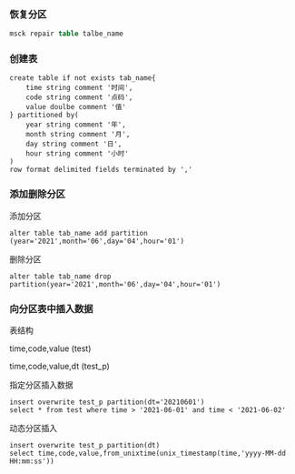 ### 恢复分区

```sql
msck repair table talbe_name
```



### 创建表

```
create table if not exists tab_name{
	time string comment '时间',
	code string comment '点码',
	value doulbe comment '值'
} partitioned by(
	year string comment '年',
	month string comment '月',
	day string comment '日',
	hour string comment '小时'
)
row format delimited fields terminated by ','
```

### 添加删除分区

添加分区

```
alter table tab_name add partition (year='2021',month='06',day='04',hour='01')
```

删除分区

```
alter table tab_name drop partition(year='2021',month='06',day='04',hour='01')
```

### 向分区表中插入数据

表结构

time,code,value (test)

time,code,value,dt (test_p)

指定分区插入数据

```
insert overwrite test_p partition(dt='20210601')
select * from test where time > '2021-06-01' and time < '2021-06-02'
```

动态分区插入

```
insert overwrite test_p partition(dt)
select time,code,value,from_unixtime(unix_timestamp(time,'yyyy-MM-dd HH:mm:ss'))
```

